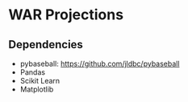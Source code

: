 # WAR Projections

## Dependencies
- pybaseball: https://github.com/jldbc/pybaseball
- Pandas
- Scikit Learn
- Matplotlib
